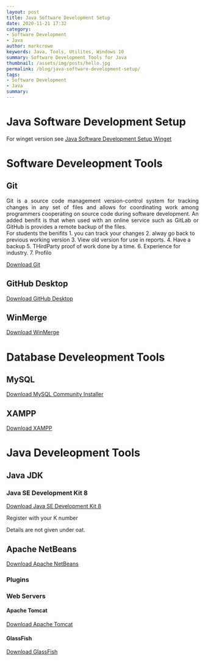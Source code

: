 ```yaml
---
layout: post
title: Java Software Development Setup
date: 2020-11-21 17:32
category:
- Software Development
- Java
author: markcrowe
keywords: Java, Tools, Utilites, Windows 10
summary: Software Development Tools for Java
thumbnail: /assets/img/posts/hello.jpg
permalink: /blog/java-software-development-setup/
tags:
- Software Development
- Java
summary: 
---
```

# Java Software Development Setup

For winget version see [Java Software Development Setup Winget](/blog/java-software-development-setup/)

# Software Develeopment Tools

## Git
<div style="text-align: justify ">
Git is a source code management version-control system for tracking changes in any set of files and allows for coordinating work among programmers cooperating on source code during software development.  An added benifit is that when used with an online service such as GitLab or GitHub is provides a remote backup of the files.
</div>
For students the benifits 
1. you can track your changes
2. alway go back to previous working version
3. View old version for use in reports.
4. Have a backup
5. THirdParty proof of work done by a time.
6. Experience for industry.
7. Profilo

[Download Git](https://git-scm.com/downloads)

## GitHub Desktop

[Download GitHub Desktop](https://desktop.github.com/)

## WinMerge

[Download WinMerge](https://winmerge.org/)

# Database Develeopment Tools

## MySQL

[Download MySQL Community Installer](https://dev.mysql.com/downloads/installer/)

## XAMPP

[Download XAMPP](https://www.apachefriends.org/index.html)

# Java Develeopment Tools

## Java JDK

### Java SE Development Kit 8 
[Download Java SE Development Kit 8](https://www.oracle.com/ie/java/technologies/javase/javase-jdk8-downloads.html)


Register with your K number

Details are not given under oat.

## Apache NetBeans
[Download Apache NetBeans](https://netbeans.apache.org/download/)

### Plugins

### Web Servers

#### Apache Tomcat
[Download Apache Tomcat](https://tomcat.apache.org/)

#### GlassFish
[Download GlassFish](https://javaee.github.io/glassfish/)
